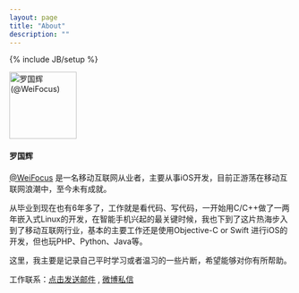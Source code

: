 ```yaml
---
layout: page
title: "About"
description: ""
---
```

{% include JB/setup %}


<div>
<section class="author-profile">
        <div class="author-heading">
                <img class="author-avatar" src="{{ site.production_url }}{{ site.JB.BASE_PATH }}/attachment/greyluoavatar.png" width="120" height="120" alt="罗国辉 (@WeiFocus)">
            <h4 class="author-name">罗国辉</h4>
        </div>
            <p class="author-bio"><a href="http://weibo.com/u/1850031017">@WeiFocus</a> 是一名移动互联网从业者，主要从事iOS开发，目前正游荡在移动互联网浪潮中，至今未有成就。</p>
            <p>
            	从毕业到现在也有6年多了，工作就是看代码、写代码，一开始用C/C++做了一两年嵌入式Linux的开发，在智能手机兴起的最关键时候，我也下到了这片热海步入到了移动互联网行业，基本的主要工作还是使用Objective-C or Swift 进行iOS的开发，但也玩PHP、Python、Java等。
            </p>
            <p>
				这里，我主要是记录自己平时学习或者温习的一些片断，希望能够对你有所帮助。
			</p>
            <div>
            工作联系：<a href="mailto:guohui.great@gmail.com">点击发送邮件</a>   ,  <a href="http://www.weibo.com/weifocusio">微博私信</a>
            </div>
</section>    
</div>
